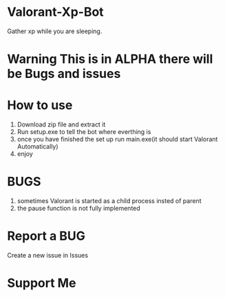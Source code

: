 # Valorant-Xp-Bot
Gather xp while you are sleeping.

# Warning This is in ALPHA there will be Bugs and issues

# How to use
1. Download zip file and extract it
2. Run setup.exe to tell the bot where everthing is
3. once you have finished the set up run main.exe(it should start Valorant Automatically)
4. enjoy

# BUGS
1. sometimes Valorant is started as a child process insted of parent
2. the pause function is not fully implemented

# Report a BUG
Create a new issue in Issues

# Support Me
